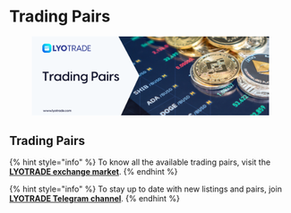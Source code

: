 # Trading Pairs



<figure><img src="../.gitbook/assets/Trading Pairs.png" alt=""><figcaption></figcaption></figure>

## Trading Pairs&#x20;

{% hint style="info" %}
To know all the available trading pairs, visit the [**LYOTRADE exchange market**](https://www.lyotrade.com/en\_US/market).
{% endhint %}

{% hint style="info" %}
&#x20;To stay up to date with new listings and pairs, join [**LYOTRADE Telegram channel**](https://t.me/lyotrade).
{% endhint %}
